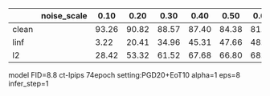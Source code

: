 |         | noise_scale | 0.10 | 0.20 | 0.30 | 0.40 | 0.50 | 0.60 | 0.70 | 0.80 | 0.90 | 1.00 |
|---------|-------------|------|------|------|------|------|------|------|------|------|------|
| clean   |             | 93.26| 90.82| 88.57| 87.40| 84.38| 81.74| 79.69| 74.80| 75.10| 71.00 |
| linf    |             |  3.22| 20.41| 34.96| 45.31| 47.66| 48.24| 51.46| 49.90| 48.54| 47.75 |
| l2      |             | 28.42| 53.32| 61.52| 67.68| 66.80| 68.07| 63.67| 65.14| 61.43| 61.82 |

model FID=8.8 ct-lpips 74epoch
setting:PGD20+EoT10 alpha=1 eps=8 infer_step=1
